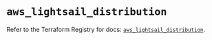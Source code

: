 # `aws_lightsail_distribution`

Refer to the Terraform Registry for docs: [`aws_lightsail_distribution`](https://registry.terraform.io/providers/hashicorp/aws/6.5.0/docs/resources/lightsail_distribution).
